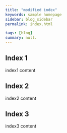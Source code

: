```yaml
---
title: "modified index"
keywords: sample homepage
sidebar: blog_sidebar
permalink: index.html

tags: [blog]
summary: null.
---
```


## Index 1
index1 content

## Index 2
index2 content

## Index 3  
index3 content

